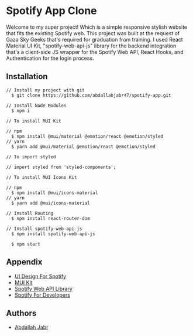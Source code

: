 # Spotify App Clone

Welcome to my super project! Which is a simple responsive stylish website that fits the existing Spotify web. This project was built at the request of Gaza Sky Geeks that's required for graduation from training. I used React Material UI Kit, "spotify-web-api-js" library for the backend integration that's a client-side JS wrapper for the Spotify Web API, React Hooks, and Authentication for the login process.

## Installation


```git
// Install my project with git
  $ git clone https://github.com/abdallahjabr47/spotify-app.git
```

```git
// Install Node Modules
  $ npm i
```

```git
// To install MUI Kit

// npm
  $ npm install @mui/material @emotion/react @emotion/styled
// yarn
  $ yarn add @mui/material @emotion/react @emotion/styled
```

```git
// To import styled

// import styled from 'styled-components';
```

```git
// To install MUI Icons Kit

// npm
  $ npm install @mui/icons-material
// yarn
  $ yarn add @mui/icons-material
```

```git
// Install Routing
  $ npm install react-router-dom
```

```git
// Install spotify-web-api-js
  $ npm install spotify-web-api-js
```

```git
  $ npm start
```

<!-- ## Screenshots

![App Screenshot](./src/assets/app-screenshots/1.png)
![App Screenshot](./src/assets/app-screenshots/2.png)
![App Screenshot](./src/assets/app-screenshots/3.png)
![App Screenshot](./src/assets/app-screenshots/4.png)
![App Screenshot](./src/assets/app-screenshots/5.png)
![App Screenshot](./src/assets/app-screenshots/6.png) -->

## Appendix

- [UI Design For Spotify](https://open.spotify.com/)
- [MUI Kit](https://mui.com/)
- [Spotify Web API Library](https://jmperezperez.com/spotify-web-api-js/)
- [Spotify For Developers](https://developer.spotify.com/)

## Authors

- [Abdallah Jabr](https://github.com/abdallahjabr47)

